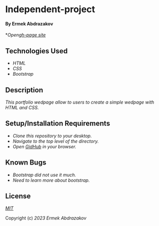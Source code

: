 <h1>Independent-project</h1>

<h4>By Ermek Abdrazakov</h4>


*_Open[gh-page site](https://eabdrazakov.github.io/Independent-project2/)_

## Technologies Used

* _HTML_
* _CSS_
* _Bootstrap_

## Description

_This portfolio wedpage allow to users to create a simple wedpage with HTML and CSS._

## Setup/Installation Requirements

* _Clone this repository to your desktop._
* _Navigate to the top level of the directory._
* _Open [GidHub](https://github.com/Eabdrazakov/Independent-project2) in your browser._

## Known Bugs

* _Bootstrap did not use it much._
* _Need to learn more about bootstrap._

## License

_[MIT](https://en.wikipedia.org/wiki/MIT_License)_

Copyright (c) _2023_ _Ermek Abdrazakov_
